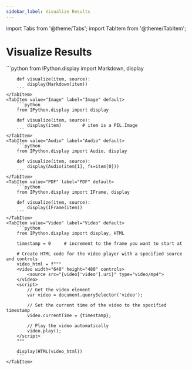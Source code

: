 ```yaml
---
sidebar_label: Visualize Results
---
```

import Tabs from '@theme/Tabs';
import TabItem from '@theme/TabItem';

<!-- TABS -->
# Visualize Results


<Tabs>
    <TabItem value="Text" label="Text" default>
        ```python
        from IPython.display import Markdown, display
        
        def visualize(item, source):
            display(Markdown(item))        
        ```
    </TabItem>
    <TabItem value="Image" label="Image" default>
        ```python
        from IPython.display import display
        
        def visualize(item, source):
            display(item)        # item is a PIL.Image        
        ```
    </TabItem>
    <TabItem value="Audio" label="Audio" default>
        ```python
        from IPython.display import Audio, display
        
        def visualize(item, source):
            display(Audio(item[1], fs=item[0]))        
        ```
    </TabItem>
    <TabItem value="PDF" label="PDF" default>
        ```python
        from IPython.display import IFrame, display
        
        def visualize(item, source):
            display(IFrame(item))        
        ```
    </TabItem>
    <TabItem value="Video" label="Video" default>
        ```python
        from IPython.display import display, HTML
        
        timestamp = 0     # increment to the frame you want to start at
        
        # Create HTML code for the video player with a specified source and controls
        video_html = f"""
        <video width="640" height="480" controls>
            <source src="{video['video'].uri}" type="video/mp4">
        </video>
        <script>
            // Get the video element
            var video = document.querySelector('video');
            
            // Set the current time of the video to the specified timestamp
            video.currentTime = {timestamp};
            
            // Play the video automatically
            video.play();
        </script>
        """
        
        display(HTML(video_html))        
        ```
    </TabItem>
</Tabs>
